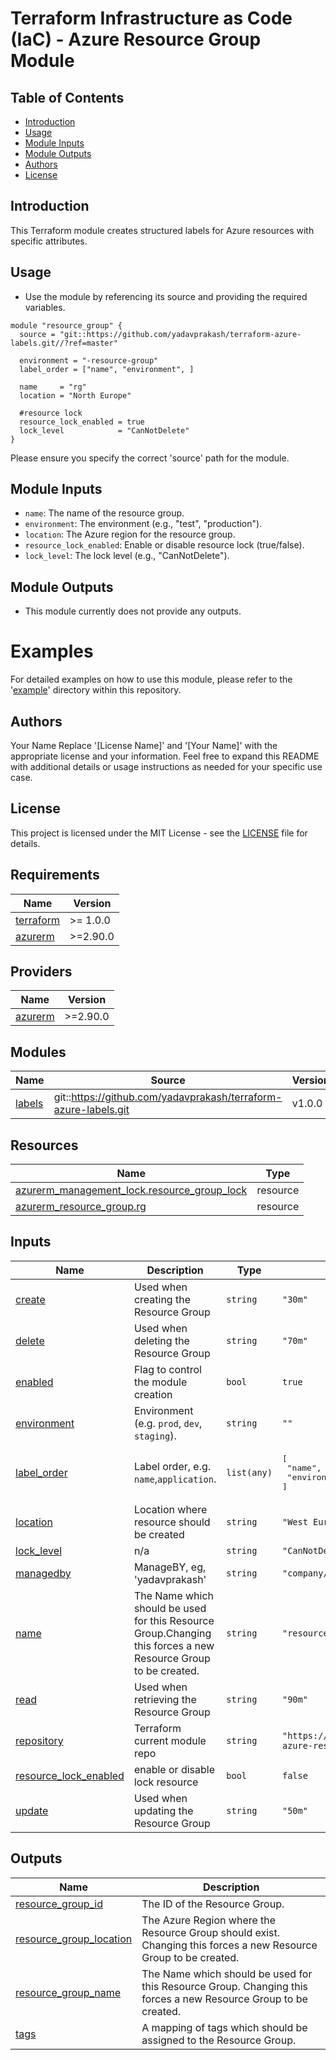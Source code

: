 # Terraform Infrastructure as Code (IaC) - Azure Resource Group Module

## Table of Contents
- [Introduction](#introduction)
- [Usage](#usage)
- [Module Inputs](#module-inputs)
- [Module Outputs](#module-outputs)
- [Authors](#authors)
- [License](#license)

## Introduction
This Terraform module creates structured labels for Azure resources with specific attributes.

## Usage

- Use the module by referencing its source and providing the required variables.

```hcl
module "resource_group" {
  source = "git::https://github.com/yadavprakash/terraform-azure-labels.git//?ref=master"

  environment = "-resource-group"
  label_order = ["name", "environment", ]

  name     = "rg"
  location = "North Europe"

  #resource lock
  resource_lock_enabled = true
  lock_level            = "CanNotDelete"
}
```
Please ensure you specify the correct 'source' path for the module.

## Module Inputs

- `name`: The name of the resource group.
- `environment`: The environment (e.g., "test", "production").
- `location`: The Azure region for the resource group.
- `resource_lock_enabled`: Enable or disable resource lock (true/false).
- `lock_level`: The lock level (e.g., "CanNotDelete").

## Module Outputs
- This module currently does not provide any outputs.

# Examples
For detailed examples on how to use this module, please refer to the '[example](https://github.com/yadavprakash/terraform-azure-labels/tree/master/_example)' directory within this repository.

## Authors
Your Name
Replace '[License Name]' and '[Your Name]' with the appropriate license and your information. Feel free to expand this README with additional details or usage instructions as needed for your specific use case.

## License
This project is licensed under the MIT License - see the [LICENSE](https://github.com/yadavprakash/terraform-azure-labels/blob/master/LICENSE) file for details.



<!-- BEGIN_TF_DOCS -->
## Requirements

| Name | Version |
|------|---------|
| <a name="requirement_terraform"></a> [terraform](#requirement\_terraform) | >= 1.0.0 |
| <a name="requirement_azurerm"></a> [azurerm](#requirement\_azurerm) | >=2.90.0 |

## Providers

| Name | Version |
|------|---------|
| <a name="provider_azurerm"></a> [azurerm](#provider\_azurerm) | >=2.90.0 |

## Modules

| Name | Source | Version |
|------|--------|---------|
| <a name="module_labels"></a> [labels](#module\_labels) | git::https://github.com/yadavprakash/terraform-azure-labels.git | v1.0.0 |
## Resources

| Name | Type |
|------|------|
| [azurerm_management_lock.resource_group_lock](https://registry.terraform.io/providers/hashicorp/azurerm/latest/docs/resources/management_lock) | resource |
| [azurerm_resource_group.rg](https://registry.terraform.io/providers/hashicorp/azurerm/latest/docs/resources/resource_group) | resource |

## Inputs

| Name | Description | Type | Default | Required |
|------|-------------|------|---------|:--------:|
| <a name="input_create"></a> [create](#input\_create) | Used when creating the Resource Group | `string` | `"30m"` | no |
| <a name="input_delete"></a> [delete](#input\_delete) | Used when deleting the Resource Group | `string` | `"70m"` | no |
| <a name="input_enabled"></a> [enabled](#input\_enabled) | Flag to control the module creation | `bool` | `true` | no |
| <a name="input_environment"></a> [environment](#input\_environment) | Environment (e.g. `prod`, `dev`, `staging`). | `string` | `""` | no |
| <a name="input_label_order"></a> [label\_order](#input\_label\_order) | Label order, e.g. `name`,`application`. | `list(any)` | <pre>[<br>  "name",<br>  "environment"<br>]</pre> | no |
| <a name="input_location"></a> [location](#input\_location) | Location where resource should be created | `string` | `"West Europe"` | no |
| <a name="input_lock_level"></a> [lock\_level](#input\_lock\_level) | n/a | `string` | `"CanNotDelete"` | no |
| <a name="input_managedby"></a> [managedby](#input\_managedby) | ManageBY, eg, 'yadavprakash' | `string` | `"company/yadavprakash"` | no |
| <a name="input_name"></a> [name](#input\_name) | The Name which should be used for this Resource Group.Changing this forces a new Resource Group to be created. | `string` | `"resource-group"` | no |
| <a name="input_read"></a> [read](#input\_read) | Used when retrieving the Resource Group | `string` | `"90m"` | no |
| <a name="input_repository"></a> [repository](#input\_repository) | Terraform current module repo | `string` | `"https://github.com/yadavprakash/terraform-azure-resource-group"` | no |
| <a name="input_resource_lock_enabled"></a> [resource\_lock\_enabled](#input\_resource\_lock\_enabled) | enable or disable lock resource | `bool` | `false` | no |
| <a name="input_update"></a> [update](#input\_update) | Used when updating the Resource Group | `string` | `"50m"` | no |

## Outputs

| Name | Description |
|------|-------------|
| <a name="output_resource_group_id"></a> [resource\_group\_id](#output\_resource\_group\_id) | The ID of the Resource Group. |
| <a name="output_resource_group_location"></a> [resource\_group\_location](#output\_resource\_group\_location) | The Azure Region where the Resource Group should exist. Changing this forces a new Resource Group to be created. |
| <a name="output_resource_group_name"></a> [resource\_group\_name](#output\_resource\_group\_name) | The Name which should be used for this Resource Group. Changing this forces a new Resource Group to be created. |
| <a name="output_tags"></a> [tags](#output\_tags) | A mapping of tags which should be assigned to the Resource Group. |
<!-- END_TF_DOCS -->
